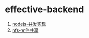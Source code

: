 # effective-backend

1. [nodejs-并发实现](https://github.com/QingyaFan/effective-backend/blob/master/nodejs-%E5%B9%B6%E5%8F%91.md)
2. [nfs-文件共享](https://github.com/QingyaFan/effective-backend/blob/master/nfs-2018-06-a.md)